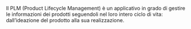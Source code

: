 Il PLM (Product Lifecycle Management) è un applicativo in grado di gestire le informazioni dei prodotti seguendoli nel loro intero ciclo di vita: dall’ideazione del prodotto alla sua realizzazione.